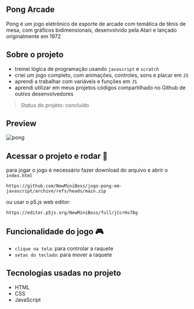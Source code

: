## Pong Arcade
Pong é um jogo eletrônico de esporte de arcade com temática de tênis de mesa, com gráficos bidimensionais, desenvolvido pela Atari e lançado originalmente em 1972

## Sobre o projeto
- treinei lógica de programação usando `javascript` e `scratch`
- criei um jogo completo, com animações, controles, sons e placar em `JS`
- aprendi a trabalhar com variáveis e funções em `JS`
- aprendi utilizar em meus projetos códigos compartilhado no Github de outros desenvolvedores

> Status do projeto: concluído

## Preview
![pong](https://user-images.githubusercontent.com/80296330/193681481-feacb508-d7b0-409d-8819-52a9e8842a41.png)



## Acessar o projeto e rodar 📁
para jogar o jogo é necessário fazer download do arquivo e abrir o ``index.html`` 
```
https://github.com/NewMiniBoss/jogo-pong-em-javascript/archive/refs/heads/main.zip
```
ou usar o p5.js web editor:
```
https://editor.p5js.org/NewMiniBoss/full/jCcrHs78g
```

## Funcionalidade do jogo 🎮 
- `clique na tela`: para controlar a raquete
- `setas do teclado`: para mover a raquete

## Tecnologias usadas no projeto
- HTML
- CSS
- JavaScript
